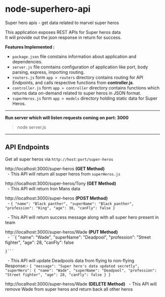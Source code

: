 # node-superhero-api
Super hero apis - get data related to marvel super heros


This application exposes REST APIs for Super heros data<br>
It will provide out the json response in return for success.

<b> Features Implemented : </b>

* `package.json` file constains information about application and dependencies.
* `server.js` file conntains configuration of application like port, body parsing, express, importing routing.
* `routers.js` form `app > routers` directory contains routing for API Endpoints, and calls respective functions from **controller.js**.
* `controller.js` form `app > controller` directory contains functions which returns data on-demand related to super heros in JSON format.
* `superHeros.js` form `app > models` directory holding static data for Super Heros.

---------------------------------------------------------

<strong> Run server which will listen requests coming on port: 3000 </strong>

> node server.js


---------------------------------------------------------
## API Endpoints
Get all super heros via `http://host:port/super-heros`


http://localhost:3000/super-heros **(GET Method)**</br>
&nbsp;&nbsp;- This API will return all super heros from `superHeros.js`</br>


http://localhost:3000/super-heros/Tony **(GET Method)**</br>
&nbsp;&nbsp;- This API will return Iron Mans data</br>


http://localhost:3000/super-heros **(POST Method)**</br>
&nbsp;&nbsp;- ```{
        "name": "Black panther",
        "superName": "Black panther",
        "profession": "King",
        "age": 30,
        "canFly": false
    }```

&nbsp;&nbsp;- This API will return success message along with all super hero present in team</br>



http://localhost:3000/super-heros/Wade **(PUT Method)**</br>
&nbsp;&nbsp;- ```{
        "name": "Wade",
        "superName": "Deadpool",
        "profession": "Street fighter",
        "age": 28,
        "canFly": false
    
    }```
&nbsp;&nbsp;- This API will update Deadpools data from flying to non-flying</br>
Response:- ```{
    "message": "Super hero's data updated secretly",
    "superHero": {
        "name": "Wade",
        "superName": "Deadpool",
        "profession": "Street fighter",
        "age": 28,
        "canFly": false
    }
}```


http://localhost:3000/super-heros/Wade **(DELETE Method)**
&nbsp;&nbsp;- This API will remove Wade from super heros and return back all other heros</br>
